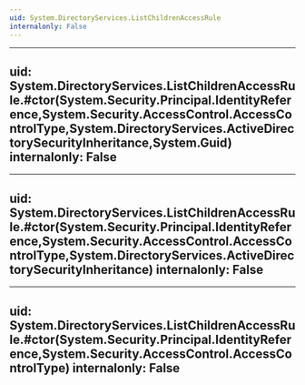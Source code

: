 ```yaml
---
uid: System.DirectoryServices.ListChildrenAccessRule
internalonly: False
---
```


---
uid: System.DirectoryServices.ListChildrenAccessRule.#ctor(System.Security.Principal.IdentityReference,System.Security.AccessControl.AccessControlType,System.DirectoryServices.ActiveDirectorySecurityInheritance,System.Guid)
internalonly: False
---

---
uid: System.DirectoryServices.ListChildrenAccessRule.#ctor(System.Security.Principal.IdentityReference,System.Security.AccessControl.AccessControlType,System.DirectoryServices.ActiveDirectorySecurityInheritance)
internalonly: False
---

---
uid: System.DirectoryServices.ListChildrenAccessRule.#ctor(System.Security.Principal.IdentityReference,System.Security.AccessControl.AccessControlType)
internalonly: False
---
